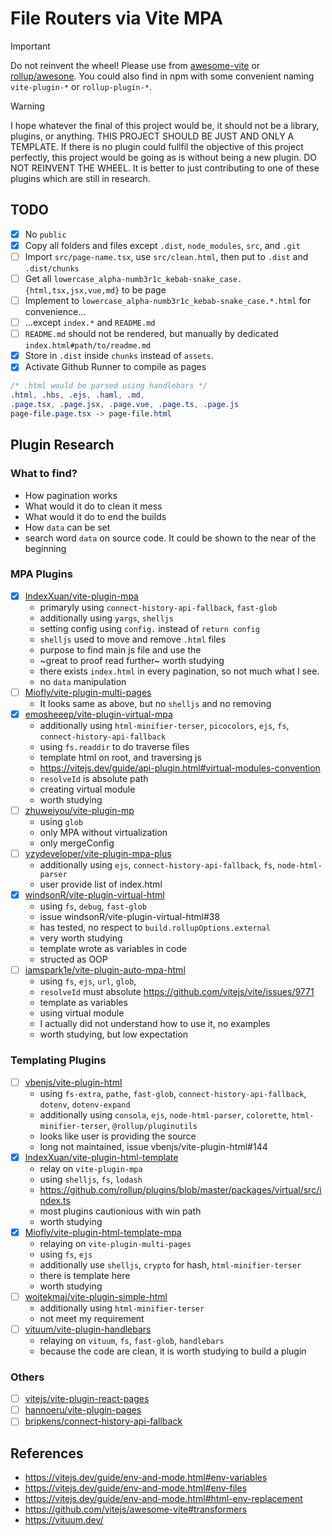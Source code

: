 # File Routers via Vite MPA

> [!IMPORTANT]
> Do not reinvent the wheel! Please use from [awesome-vite](https://github.com/vitejs/awesome-vite) or [rollup/awesone](https://github.com/rollup/awesome).
> You could also find in npm with some convenient naming `vite-plugin-*` or `rollup-plugin-*`.

> [!WARNING]  
> I hope whatever the final of this project would be, it should not be a library, plugins, or anything. THIS PROJECT SHOULD BE JUST 
> AND ONLY A TEMPLATE. If there is no plugin could fullfil the objective of this project perfectly, this project would be going as
> is without being a new plugin. DO NOT REINVENT THE WHEEL. It is better to just contributing to one of these plugins which are still
> in research. 

## TODO
- [x] No `public`
- [x] Copy all folders and files except `.dist`, `node_modules`, `src`,  and `.git`
- [ ] Import `src/page-name.tsx`, use `src/clean.html`, then put to `.dist` and `.dist/chunks`
- [ ] Get all `lowercase_alpha-numb3r1c_kebab-snake_case.{html,tsx,jsx,vue,md}` to be page
- [ ] Implement to `lowercase_alpha-numb3r1c_kebab-snake_case.*.html` for convenience...
- [ ] ...except `index.*` and `README.md`
- [ ] `README.md` should not be rendered, but manually by dedicated `index.html#path/to/readme.md`
- [x] Store in `.dist` inside `chunks` instead of `assets`.
- [x] Activate Github Runner to compile as pages

```css
/* .html would be parsed using handlebars */
.html, .hbs, .ejs, .haml, .md,
.page.tsx, .page.jsx, .page.vue, .page.ts, .page.js
page-file.page.tsx -> page-file.html
```

## Plugin Research

### What to find?
- How pagination works
- What would it do to clean it mess
- What would it do to end the builds
- How `data` can be set
- search word `data` on source code. It could be shown to the near of the beginning

### MPA Plugins
- [x] [IndexXuan/vite-plugin-mpa](https://github.com/IndexXuan/vite-plugin-mpa)
  - primaryly using `connect-history-api-fallback`, `fast-glob`
  - additionally using `yargs`, `shelljs`
  - setting config using `config.` instead of `return config`
  - `shelljs` used to move and remove `.html` files
  - purpose to find main js file and use the 
  - ~great to proof read further~ worth studying
  - there exists `index.html` in every pagination, so not much what I see.
  - no `data` manipulation
- [ ] [Miofly/vite-plugin-multi-pages](https://github.com/Miofly/vite-plugin-multi-pages)
  - It looks same as above, but no `shelljs` and no removing
- [x] [emosheeep/vite-plugin-virtual-mpa](https://github.com/emosheeep/vite-plugin-virtual-mpa)
  - additionally using `html-minifier-terser`, `picocolors`, `ejs`, `fs`, `connect-history-api-fallback`
  - using `fs.readdir` to do traverse files
  - template html on root, and traversing js
  - https://vitejs.dev/guide/api-plugin.html#virtual-modules-convention
  - `resolveId` is absolute path
  - creating virtual module
  - worth studying
- [ ] [zhuweiyou/vite-plugin-mp](https://github.com/zhuweiyou/vite-plugin-mp)
  - using `glob`
  - only MPA without virtualization
  - only mergeConfig
- [ ] [yzydeveloper/vite-plugin-mpa-plus](https://github.com/yzydeveloper/vite-plugin-mpa-plus)
  - additionally using `ejs`, `connect-history-api-fallback`, `fs`, `node-html-parser`
  - user provide list of index.html
- [x] [windsonR/vite-plugin-virtual-html](https://github.com/windsonR/vite-plugin-virtual-html)
  - using `fs`, `debug`, `fast-glob`
  - issue windsonR/vite-plugin-virtual-html#38
  - has tested, no respect to `build.rollupOptions.external`
  - very worth studying
  - template wrote as variables in code
  - structed as OOP
- [ ] [iamspark1e/vite-plugin-auto-mpa-html](https://github.com/iamspark1e/vite-plugin-auto-mpa-html)
  - using `fs`, `ejs`, `url`, `glob`,
  - `resolveId` must absolute https://github.com/vitejs/vite/issues/9771
  - template as variables
  - using virtual module
  - I actually did not understand how to use it, no examples
  - worth studying, but low expectation

### Templating Plugins
- [ ] [vbenjs/vite-plugin-html](https://github.com/vbenjs/vite-plugin-html)
  - using `fs-extra`, `pathe`, `fast-glob`, `connect-history-api-fallback`, `dotenv`, `dotenv-expand`
  - additionally using `consola`, `ejs`, `node-html-parser`, `colorette`, `html-minifier-terser`, `@rollup/pluginutils`
  - looks like user is providing the source
  - long not maintained, issue vbenjs/vite-plugin-html#144
- [x] [IndexXuan/vite-plugin-html-template](https://github.com/IndexXuan/vite-plugin-html-template)
  - relay on `vite-plugin-mpa`
  - using `shelljs`, `fs`, `lodash`
  - https://github.com/rollup/plugins/blob/master/packages/virtual/src/index.ts
  - most plugins cautionious with win path
  - worth studying
- [x] [Miofly/vite-plugin-html-template-mpa](https://github.com/Miofly/vite-plugin-html-template-mpa)
  - relaying on `vite-plugin-multi-pages`
  - using `fs`, `ejs`
  - additionally use `shelljs`, `crypto` for hash, `html-minifier-terser`
  - there is template here
  - worth studying
- [ ] [wojtekmaj/vite-plugin-simple-html](https://github.com/wojtekmaj/vite-plugin-simple-html)
  - additionally using `html-minifier-terser`
  - not meet my requirement
- [ ] [vituum/vite-plugin-handlebars](https://github.com/vituum/vite-plugin-handlebars)
  - relaying on `vituum`, `fs`, `fast-glob`, `handlebars`
  - because the code are clean, it is worth studying to build a plugin

### Others
- [ ] [vitejs/vite-plugin-react-pages](https://github.com/vitejs/vite-plugin-react-pages)
- [ ] [hannoeru/vite-plugin-pages](https://github.com/hannoeru/vite-plugin-pages)
- [ ] [bripkens/connect-history-api-fallback](https://github.com/bripkens/connect-history-api-fallback)

## References

- https://vitejs.dev/guide/env-and-mode.html#env-variables
- https://vitejs.dev/guide/env-and-mode.html#env-files
- https://vitejs.dev/guide/env-and-mode.html#html-env-replacement
- https://github.com/vitejs/awesome-vite#transformers
- https://vituum.dev/